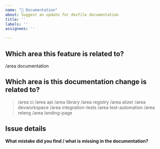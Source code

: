 ```yaml
---
name: "📖 Documentation"
about: Suggest an update for devfile documentation
title: ''
labels: ''
assignees: ''

---
```


## Which area this feature is related to?

/area documentation

## Which area is this documentation change is related to?

<!--
    Uncomment appropriate `/area` lines, and delete the rest.
    For example, `> /area api` would simply become: `/area api`
-->

> /area ci
> /area api
> /area library
> /area registry
> /area alizer
> /area devworkspace
> /area integration-tests
> /area test-automation
> /area releng
> /area landing-page

## Issue details

<!--
  Provide a clear and concise description of the changes you are suggesting
-->

**What mistake did you find / what is missing in the documentation?**

